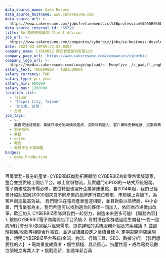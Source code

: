 ```yaml
---
data_source_name: Cake Resume
data_source_hostname: www.cakeresume.com
data_source_url: >-
  https://www.cakeresume.com/jobs?refinementList%5Bprofession%5D%5B0%5D=game-production&range%5Bsalary_range%5D%5Bmin%5D=100000
data_source_internal_id: '55329'
title: SA-商務拓展顧問 Client Advisor
job_url: >-
  https://www.cakeresume.com/companies/cyberbiz/jobs/sa-business-development-consultant
date: 2023-03-30T09:22:52.849Z
company_name: CYBERBIZ 順立智慧股份有限公司
company_page_url: 'https://www.cakeresume.com/companies/cyberbiz'
company_logo_url: >-
  https://media.cakeresume.com/image/upload/s--Mwoyfjve--/c_pad,fl_png8,h_200,w_200/v1680857778/o9lmwwwxncvt2cobkfh7.png
salary_text: TWD600000 - TWD1300000
salary_currency: TWD
salary_type: per_year
salary_min: 600000
salary_max: 1300000
location_list:
  - Taiwan
  - 'Taipei City, Taiwan'
  - '台北市, 台灣'
  - 台灣
job_tags:
  - >-
    業務或通路開發、業績目標分配與績效達成、協商談判能力、客戶資料更新維護、提案與簡報技巧、品牌行銷管理、業績與管理報表撰寫、實體活動規劃與執行、專案時間╱進度控管
  - 電子商務
  - 業務
  - sales
  - 電商
  - 電商平台上架銷售
badges:
  - Game Production

---
```


百萬業務+最夯的產業=CYBERBIZ商務拓展顧問 CYBERBIZ為新零售領域專家，整合並提供線上開店平台，線上倉儲物流，及實體門市POS的一站式系統服務。電子商務成為市場必修，數位轉型也躍升企業營運重點，自2014年起，我們已經累計協助超過20000個來自不同產業的品牌進行數位轉型，串聯線上與線下，為客戶創造最高效益。 我們專注在電商產業營運相關，並且對象以品牌商、中小企業、門市業者為主。我們希望可以找到適合的夥伴一同加入，依同為市場做出改革，歡迎加入 CYBERBIZ團隊與我們一起努力，創造未來更多可能! 【職務內容】 1. 銷售CYBERBIZ電子商務開店平台系統 2. 針對潛在客群透過陌生開發/一對一諮詢/研討會分享/依照客戶經營需求，提供詳細的系統服務介紹及方案建議 3. 並處理報價/收款等相關合作事宜，並達成組織設定之業績目標 4. 定期召開開店說明會，說明CYBERBIZ平台系統(金流、物流、行銷工具、SEO、數據分析) 【我們想要找的人】 • 電商重度成癮者 • 個性積極、具企圖心、抗壓性高 • 成為電商及數位領域之專業人才 • 挑戰高薪，創造年薪百萬
